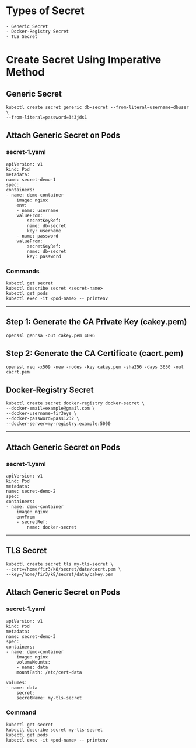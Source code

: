 # Types of Secret
    - Generic Secret
    - Docker-Registry Secret
    - TLS Secret

# Create Secret Using Imperative Method
## Generic Secret
    kubectl create secret generic db-secret --from-literal=username=dbuser \
    --from-literal=password=343jds1

## Attach Generic Secret on Pods
### secret-1.yaml
    apiVersion: v1
    kind: Pod
    metadata:
    name: secret-demo-1
    spec:
    containers:
    - name: demo-container
        image: nginx
        env:
        - name: username
        valueFrom:
            secretKeyRef:
            name: db-secret
            key: username
        - name: password
        valueFrom:
            secretKeyRef:
            name: db-secret
            key: password
### Commands
    kubectl get secret
    kubectl describe secret <secret-name>
    kubectl get pods
    kubectl exec -it <pod-name> -- printenv
---
## Step 1: Generate the CA Private Key (cakey.pem)
    openssl genrsa -out cakey.pem 4096
## Step 2: Generate the CA Certificate (cacrt.pem)
    openssl req -x509 -new -nodes -key cakey.pem -sha256 -days 3650 -out cacrt.pem

## Docker-Registry Secret
    kubectl create secret docker-registry docker-secret \
    --docker-email=example@gmail.com \
    --docker-username=fir3eye \
    --docker-password=pass1232 \
    --docker-server=my-registry.example:5000
---

## Attach Generic Secret on Pods
### secret-1.yaml
    apiVersion: v1
    kind: Pod
    metadata:
    name: secret-demo-2
    spec:
    containers:
    - name: demo-container
        image: nginx
        envFrom
        - secretRef:
            name: docker-secret

---
## TLS Secret
    kubectl create secret tls my-tls-secret \
    --cert=/home/fir3/k8/secret/data/cacrt.pem \
    --key=/home/fir3/k8/secret/data/cakey.pem

## Attach Generic Secret on Pods
### secret-1.yaml
    apiVersion: v1
    kind: Pod
    metadata:
    name: secret-demo-3
    spec:
    containers:
    - name: demo-container
        image: nginx
        volumeMounts:
        - name: data
        mountPath: /etc/cert-data

    volumes:
    - name: data
        secret:
        secretName: my-tls-secret



### Command
    kubectl get secret
    kubectl describe secret my-tls-secret
    kubectl get pods
    kubectl exec -it <pod-name> -- printenv

